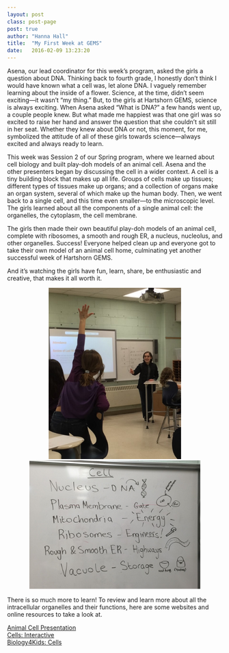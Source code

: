 ```yaml
---
layout: post
class: post-page
post: true
author: "Hanna Hall"
title:  "My First Week at GEMS"
date:   2016-02-09 13:23:20
---
```


Asena, our lead coordinator for this week’s program, asked the girls a question about DNA. Thinking back to fourth grade, I honestly don’t think I would have known what a cell was, let alone DNA. I vaguely remember learning about the inside of a flower. Science, at the time, didn’t seem exciting—it wasn’t “my thing.” But, to the girls at Hartshorn GEMS, science is always exciting. When Asena asked “What is DNA?” a few hands went up, a couple people knew. But what made me happiest was that one girl was so excited to raise her hand and answer the question that she couldn’t sit still in her seat. Whether they knew about DNA or not, this moment, for me, symbolized the attitude of all of these girls towards science—always excited and always ready to learn. 

This week was Session 2 of our Spring program, where we learned about cell biology and built play-doh models of an animal cell. Asena and the other presenters began by discussing the cell in a wider context. A cell is a tiny building block that makes up all life. Groups of cells make up tissues; different types of tissues make up organs; and a collection of organs make an organ system, several of which make up the human body. Then, we went back to a single cell, and this time even smaller—to the microscopic level. The girls learned about all the components of a single animal cell: the organelles, the cytoplasm, the cell membrane. 

The girls then made their own beautiful play-doh models of an animal cell, complete with ribosomes, a smooth and rough ER, a nucleus, nucleolus, and other organelles. Success! Everyone helped clean up and everyone got to take their own model of an animal cell home, culminating yet another successful week of Hartshorn GEMS. 

And it’s watching the girls have fun, learn, share, be enthusiastic and creative, that makes it all worth it. 


<center><img height="400px" src="/img/blog/mfwag-1.png"></center>
<center><img width="400px" src="/img/blog/mfwag-3.png"></center>

There is so much more to learn! To review and learn more about all the intracellular organelles and their functions, here are some websites and online resources to take a look at. 

<a href="http://tinyurl.com/HGEMSAnimalCell">Animal Cell Presentation</a><br>
<a href="http://interactivesites.weebly.com/cells.html">Cells: Interactive</a><br>
<a href="http://www.biology4kids.com/files/cell_main.html">Biology4Kids: Cells</a>



